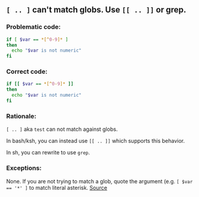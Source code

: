 ## `[ .. ]` can't match globs. Use `[[ .. ]]` or grep.

### Problematic code:

```sh
if [ $var == *[^0-9]* ]
then
  echo "$var is not numeric"
fi 
```

### Correct code:

```sh
if [[ $var == *[^0-9]* ]]
then
  echo "$var is not numeric"
fi 
```
### Rationale:

`[ .. ]` aka `test` can not match against globs. 

In bash/ksh, you can instead use `[[ .. ]]` which supports this behavior.

In sh, you can rewrite to use `grep`. 

### Exceptions:

None. If you are not trying to match a glob, quote the argument (e.g. `[ $var == '*' ]` to match literal asterisk. 
[Source](https://github.com/koalaman/shellcheck/wiki/SC2081)

